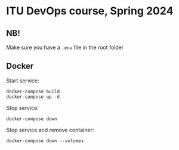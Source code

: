 # ITU DevOps course, Spring 2024

## NB!
Make sure you have a `.env` file in the root folder

## Docker
Start service:
```
docker-compose build
docker-compose up -d
```

Stop service:
```
docker-compose down
```

Stop service and remove container:
```
docker-compose down --volumes
```
